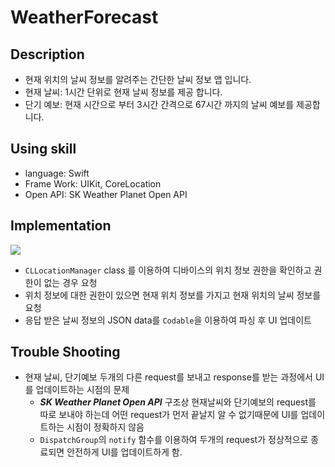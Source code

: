 # WeatherForecast



## Description

- 현재 위치의 날씨 정보를 알려주는 간단한 날씨 정보 앱 입니다.
- 현재 날씨: 1시간 단위로 현재 날씨 정보를 제공 합니다.
- 단기 예보: 현재 시간으로 부터 3시간 간격으로 67시간 까지의 날씨 예보를 제공합니다.



## Using skill

- language: Swift
- Frame Work: UIKit, CoreLocation
- Open API: SK Weather Planet Open API



## Implementation

<img src="https://github.com/JoongChangYang/WeatherForecast/blob/master/Accets/WeatherForecast.gif"></img>

- `CLLocationManager` class 를 이용하여 디바이스의 위치 정보 권한을 확인하고 권한이 없는 경우 요청
- 위치 정보에 대한 권한이 있으면 현재 위치 정보를 가지고 현재 위치의 날씨 정보를 요청
- 응답 받은 날씨 정보의 JSON data를 `Codable`을 이용하여 파싱 후 UI  업데이트 



## Trouble Shooting

- 현재 날씨, 단기예보 두개의 다른 request를 보내고 response를 받는 과정에서 UI를 업데이트하는 시점의 문제
  	- ***SK Weather Planet Open API*** 구조상 현재날씨와 단기예보의 request를 따로 보내야 하는데 어떤 request가 먼저 끝날지 알 수 없기때문에 UI를 업데이트하는 시점이 정확하지 않음
  	- `DispatchGroup`의 `notify` 함수를 이용하여 두개의 request가 정상적으로 종료되면 안전하게 UI를 업데이트하게 함.



